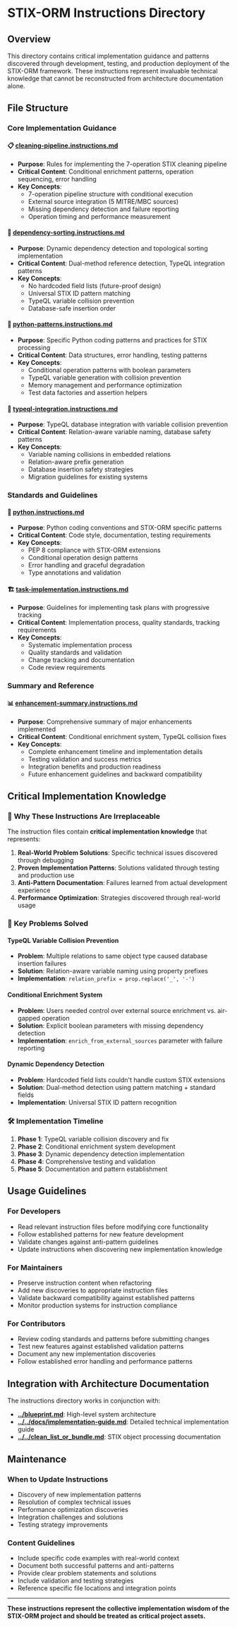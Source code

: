 # STIX-ORM Instructions Directory

## Overview
This directory contains critical implementation guidance and patterns discovered through development, testing, and production deployment of the STIX-ORM framework. These instructions represent invaluable technical knowledge that cannot be reconstructed from architecture documentation alone.

## File Structure

### Core Implementation Guidance

#### 📋 **[cleaning-pipeline.instructions.md](cleaning-pipeline.instructions.md)**
- **Purpose**: Rules for implementing the 7-operation STIX cleaning pipeline
- **Critical Content**: Conditional enrichment patterns, operation sequencing, error handling
- **Key Concepts**: 
  - 7-operation pipeline structure with conditional execution
  - External source integration (5 MITRE/MBC sources)
  - Missing dependency detection and failure reporting
  - Operation timing and performance measurement

#### 🔗 **[dependency-sorting.instructions.md](dependency-sorting.instructions.md)**
- **Purpose**: Dynamic dependency detection and topological sorting implementation
- **Critical Content**: Dual-method reference detection, TypeQL integration patterns
- **Key Concepts**:
  - No hardcoded field lists (future-proof design)
  - Universal STIX ID pattern matching
  - TypeQL variable collision prevention
  - Database-safe insertion order

#### 🐍 **[python-patterns.instructions.md](python-patterns.instructions.md)**
- **Purpose**: Specific Python coding patterns and practices for STIX processing
- **Critical Content**: Data structures, error handling, testing patterns
- **Key Concepts**:
  - Conditional operation patterns with boolean parameters
  - TypeQL variable generation with collision prevention
  - Memory management and performance optimization
  - Test data factories and assertion helpers

#### 🔀 **[typeql-integration.instructions.md](typeql-integration.instructions.md)**
- **Purpose**: TypeQL database integration with variable collision prevention
- **Critical Content**: Relation-aware variable naming, database safety patterns
- **Key Concepts**:
  - Variable naming collisions in embedded relations
  - Relation-aware prefix generation
  - Database insertion safety strategies
  - Migration guidelines for existing systems

### Standards and Guidelines

#### 📝 **[python.instructions.md](python.instructions.md)**
- **Purpose**: Python coding conventions and STIX-ORM specific patterns
- **Critical Content**: Code style, documentation, testing requirements
- **Key Concepts**:
  - PEP 8 compliance with STIX-ORM extensions
  - Conditional operation design patterns
  - Error handling and graceful degradation
  - Type annotations and validation

#### 🏗️ **[task-implementation.instructions.md](task-implementation.instructions.md)**
- **Purpose**: Guidelines for implementing task plans with progressive tracking
- **Critical Content**: Implementation process, quality standards, tracking requirements
- **Key Concepts**:
  - Systematic implementation process
  - Quality standards and validation
  - Change tracking and documentation
  - Code review requirements

### Summary and Reference

#### 📊 **[enhancement-summary.instructions.md](enhancement-summary.instructions.md)**
- **Purpose**: Comprehensive summary of major enhancements implemented
- **Critical Content**: Conditional enrichment system, TypeQL collision fixes
- **Key Concepts**:
  - Complete enhancement timeline and implementation details
  - Testing validation and success metrics
  - Integration benefits and production readiness
  - Future enhancement guidelines and backward compatibility

## Critical Implementation Knowledge

### 🚨 **Why These Instructions Are Irreplaceable**

The instruction files contain **critical implementation knowledge** that represents:

1. **Real-World Problem Solutions**: Specific technical issues discovered through debugging
2. **Proven Implementation Patterns**: Solutions validated through testing and production use
3. **Anti-Pattern Documentation**: Failures learned from actual development experience
4. **Performance Optimization**: Strategies discovered through real-world usage

### 🎯 **Key Problems Solved**

#### **TypeQL Variable Collision Prevention**
- **Problem**: Multiple relations to same object type caused database insertion failures
- **Solution**: Relation-aware variable naming using property prefixes
- **Implementation**: `relation_prefix = prop.replace('_', '-')`

#### **Conditional Enrichment System**
- **Problem**: Users needed control over external source enrichment vs. air-gapped operation
- **Solution**: Explicit boolean parameters with missing dependency detection
- **Implementation**: `enrich_from_external_sources` parameter with failure reporting

#### **Dynamic Dependency Detection**
- **Problem**: Hardcoded field lists couldn't handle custom STIX extensions
- **Solution**: Dual-method detection using pattern matching + standard fields
- **Implementation**: Universal STIX ID pattern recognition

### 🛠️ **Implementation Timeline**

1. **Phase 1**: TypeQL variable collision discovery and fix
2. **Phase 2**: Conditional enrichment system development
3. **Phase 3**: Dynamic dependency detection implementation
4. **Phase 4**: Comprehensive testing and validation
5. **Phase 5**: Documentation and pattern establishment

## Usage Guidelines

### For Developers
- Read relevant instruction files before modifying core functionality
- Follow established patterns for new feature development
- Validate changes against anti-pattern guidelines
- Update instructions when discovering new implementation knowledge

### For Maintainers
- Preserve instruction content when refactoring
- Add new discoveries to appropriate instruction files
- Validate backward compatibility against established patterns
- Monitor production systems for instruction compliance

### For Contributors
- Review coding standards and patterns before submitting changes
- Test new features against established validation patterns
- Document any new implementation discoveries
- Follow established error handling and performance patterns

## Integration with Architecture Documentation

The instructions directory works in conjunction with:

- **[../blueprint.md](../../blueprint.md)**: High-level system architecture
- **[../../docs/implementation-guide.md](../../docs/implementation-guide.md)**: Detailed technical implementation guide
- **[../../clean_list_or_bundle.md](../../clean_list_or_bundle.md)**: STIX object processing documentation

## Maintenance

### When to Update Instructions
- Discovery of new implementation patterns
- Resolution of complex technical issues
- Performance optimization discoveries
- Integration challenges and solutions
- Testing strategy improvements

### Content Guidelines
- Include specific code examples with real-world context
- Document both successful patterns and anti-patterns
- Provide clear problem statements and solutions
- Include validation and testing strategies
- Reference specific file locations and integration points

---

**These instructions represent the collective implementation wisdom of the STIX-ORM project and should be treated as critical project assets.**